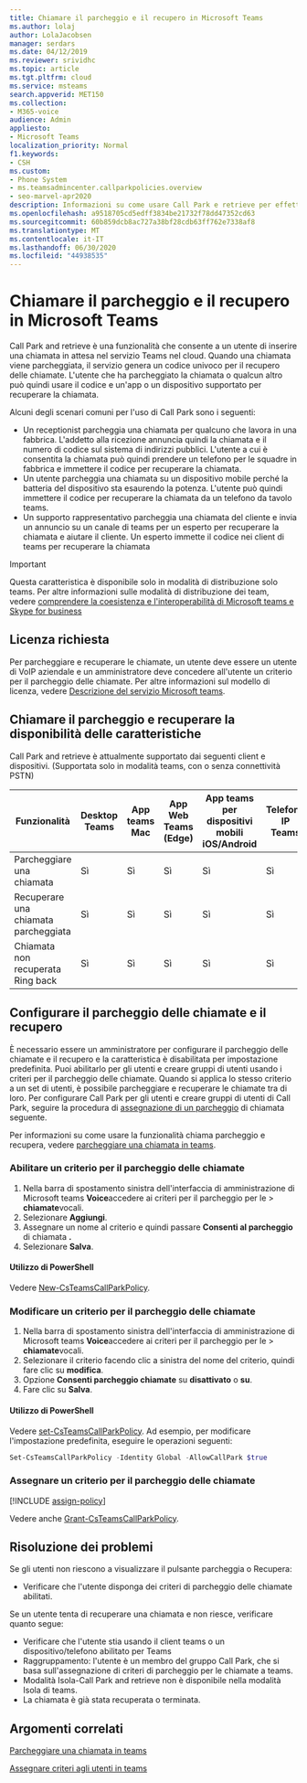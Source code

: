 ```yaml
---
title: Chiamare il parcheggio e il recupero in Microsoft Teams
ms.author: lolaj
author: LolaJacobsen
manager: serdars
ms.date: 04/12/2019
ms.reviewer: srividhc
ms.topic: article
ms.tgt.pltfrm: cloud
ms.service: msteams
search.appverid: MET150
ms.collection:
- M365-voice
audience: Admin
appliesto:
- Microsoft Teams
localization_priority: Normal
f1.keywords:
- CSH
ms.custom:
- Phone System
- ms.teamsadmincenter.callparkpolicies.overview
- seo-marvel-apr2020
description: Informazioni su come usare Call Park e retrieve per effettuare una chiamata in attesa nel servizio Teams nel cloud.
ms.openlocfilehash: a9518705cd5edff3834be21732f78dd47352cd63
ms.sourcegitcommit: 60b859dcb8ac727a38bf28cdb63ff762e7338af8
ms.translationtype: MT
ms.contentlocale: it-IT
ms.lasthandoff: 06/30/2020
ms.locfileid: "44938535"
---
```

# <a name="call-park-and-retrieve-in-microsoft-teams"></a>Chiamare il parcheggio e il recupero in Microsoft Teams

Call Park and retrieve è una funzionalità che consente a un utente di inserire una chiamata in attesa nel servizio Teams nel cloud. Quando una chiamata viene parcheggiata, il servizio genera un codice univoco per il recupero delle chiamate. L'utente che ha parcheggiato la chiamata o qualcun altro può quindi usare il codice e un'app o un dispositivo supportato per recuperare la chiamata. 

Alcuni degli scenari comuni per l'uso di Call Park sono i seguenti: 

- Un receptionist parcheggia una chiamata per qualcuno che lavora in una fabbrica. L'addetto alla ricezione annuncia quindi la chiamata e il numero di codice sul sistema di indirizzi pubblici. L'utente a cui è consentita la chiamata può quindi prendere un telefono per le squadre in fabbrica e immettere il codice per recuperare la chiamata.
- Un utente parcheggia una chiamata su un dispositivo mobile perché la batteria del dispositivo sta esaurendo la potenza. L'utente può quindi immettere il codice per recuperare la chiamata da un telefono da tavolo teams.
- Un supporto rappresentativo parcheggia una chiamata del cliente e invia un annuncio su un canale di teams per un esperto per recuperare la chiamata e aiutare il cliente. Un esperto immette il codice nei client di teams per recuperare la chiamata

> [!IMPORTANT]
> Questa caratteristica è disponibile solo in modalità di distribuzione solo teams. Per altre informazioni sulle modalità di distribuzione dei team, vedere [comprendere la coesistenza e l'interoperabilità di Microsoft teams e Skype for business](teams-and-skypeforbusiness-coexistence-and-interoperability.md)

## <a name="license-required"></a>Licenza richiesta

Per parcheggiare e recuperare le chiamate, un utente deve essere un utente di VoIP aziendale e un amministratore deve concedere all'utente un criterio per il parcheggio delle chiamate. Per altre informazioni sul modello di licenza, vedere [Descrizione del servizio Microsoft teams](https://docs.microsoft.com/office365/servicedescriptions/teams-service-description).

## <a name="call-park-and-retrieve-feature-availability"></a>Chiamare il parcheggio e recuperare la disponibilità delle caratteristiche

Call Park and retrieve è attualmente supportato dai seguenti client e dispositivi. (Supportata solo in modalità teams, con o senza connettività PSTN)

| Funzionalità | Desktop Teams | App teams Mac | App Web Teams (Edge) |App teams per dispositivi mobili iOS/Android | Telefono IP Teams | Telefono IP Skype for business |
|------------|---------------|---------------|----------------------|-----------------------------|----------------|-----------------------------|
| Parcheggiare una chiamata | Sì | Sì | Sì | Sì | Sì | No |
| Recuperare una chiamata parcheggiata | Sì | Sì | Sì | Sì | Sì | No |
| Chiamata non recuperata Ring back | Sì | Sì | Sì | Sì | Sì | No |

## <a name="configure-call-park-and-retrieve"></a>Configurare il parcheggio delle chiamate e il recupero

È necessario essere un amministratore per configurare il parcheggio delle chiamate e il recupero e la caratteristica è disabilitata per impostazione predefinita. Puoi abilitarlo per gli utenti e creare gruppi di utenti usando i criteri per il parcheggio delle chiamate. Quando si applica lo stesso criterio a un set di utenti, è possibile parcheggiare e recuperare le chiamate tra di loro. Per configurare Call Park per gli utenti e creare gruppi di utenti di Call Park, seguire la procedura di [assegnazione di un parcheggio](#assign-a-call-park-policy) di chiamata seguente.

Per informazioni su come usare la funzionalità chiama parcheggio e recupera, vedere [parcheggiare una chiamata in teams](https://support.office.com/article/park-a-call-in-teams-8538c063-d676-4e9a-8045-fc3b7299bb2f).

### <a name="enable-a-call-park-policy"></a>Abilitare un criterio per il parcheggio delle chiamate

1. Nella barra di spostamento sinistra dell'interfaccia di amministrazione di Microsoft teams **Voice**accedere ai criteri per il parcheggio per le  >  **chiamate**vocali.
2. Selezionare **Aggiungi**.
3. Assegnare un nome al criterio e quindi passare **Consenti al parcheggio** di chiamata **.**
4. Selezionare **Salva**.

#### <a name="using-powershell"></a>Utilizzo di PowerShell

Vedere [New-CsTeamsCallParkPolicy](https://docs.microsoft.com/powershell/module/skype/new-csteamscallparkpolicy?view=skype-ps).

### <a name="edit-a-call-park-policy"></a>Modificare un criterio per il parcheggio delle chiamate

1. Nella barra di spostamento sinistra dell'interfaccia di amministrazione di Microsoft teams **Voice**accedere ai criteri per il parcheggio per le  >  **chiamate**vocali.
2. Selezionare il criterio facendo clic a sinistra del nome del criterio, quindi fare clic su **modifica**.
3. Opzione **Consenti parcheggio chiamate** su **disattivato** o **su**.
4. Fare clic su **Salva**.

#### <a name="using-powershell"></a>Utilizzo di PowerShell

Vedere [set-CsTeamsCallParkPolicy](https://docs.microsoft.com/powershell/module/skype/set-csteamscallparkpolicy?view=skype-ps). Ad esempio, per modificare l'impostazione predefinita, eseguire le operazioni seguenti:

  ```PowerShell
  Set-CsTeamsCallParkPolicy -Identity Global -AllowCallPark $true
  ```

### <a name="assign-a-call-park-policy"></a>Assegnare un criterio per il parcheggio delle chiamate

[!INCLUDE [assign-policy](includes/assign-policy.md)]
 
Vedere anche [Grant-CsTeamsCallParkPolicy](https://docs.microsoft.com/powershell/module/skype/grant-csteamscallparkpolicy?view=skype-ps).

## <a name="troubleshooting"></a>Risoluzione dei problemi

Se gli utenti non riescono a visualizzare il pulsante parcheggia o Recupera: 

- Verificare che l'utente disponga dei criteri di parcheggio delle chiamate abilitati. 

Se un utente tenta di recuperare una chiamata e non riesce, verificare quanto segue:

- Verificare che l'utente stia usando il client teams o un dispositivo/telefono abilitato per Teams
- Raggruppamento: l'utente è un membro del gruppo Call Park, che si basa sull'assegnazione di criteri di parcheggio per le chiamate a teams. 
- Modalità Isola-Call Park and retrieve non è disponibile nella modalità Isola di teams.
- La chiamata è già stata recuperata o terminata.

## <a name="related-topics"></a>Argomenti correlati

[Parcheggiare una chiamata in teams](https://support.office.com/article/park-a-call-in-teams-8538c063-d676-4e9a-8045-fc3b7299bb2f)

[Assegnare criteri agli utenti in teams](assign-policies.md)
